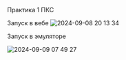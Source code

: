 Практика 1 ПКС

Запуск в вебе
![2024-09-08 20 13 34](https://github.com/user-attachments/assets/b1926561-4c2b-4c0e-9f11-a2a59e4bac18)

Запуск в эмуляторе

![2024-09-09 07 49 27](https://github.com/user-attachments/assets/7c4e5810-4c64-4861-9935-2e59352ac07e)
